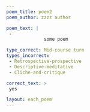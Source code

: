 ```yaml
---
poem_title: poem2
poem_author: zzzz author

poem_text: |
 -
              some poem

type_correct: Mid-course turn
types_incorrect:
 - Retrospective-prospective
 - Descriptive-meditative
 - Cliche-and-critique

correct_text: >
 yes

layout: each_poem
---
```

